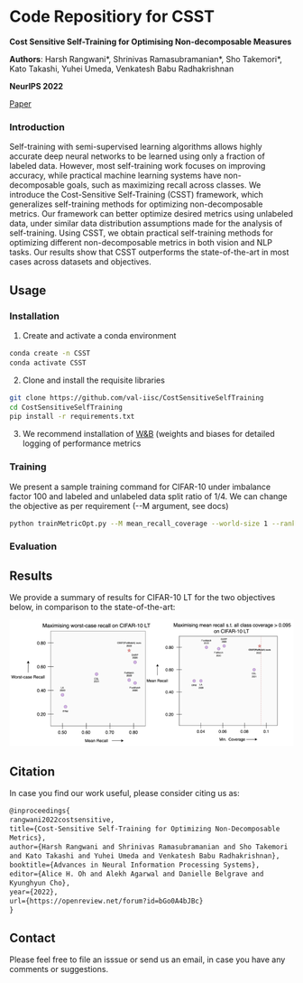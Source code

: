 # Code Repositiory for CSST
**Cost Sensitive Self-Training for Optimising Non-decomposable Measures** 

**Authors**: Harsh Rangwani*, Shrinivas Ramasubramanian*, Sho Takemori*, Kato Takashi, Yuhei Umeda, Venkatesh Babu Radhakrishnan  

**NeurIPS 2022**  

[Paper](https://openreview.net/pdf?id=bGo0A4bJBc)

### Introduction 
Self-training with semi-supervised learning algorithms allows highly accurate deep neural networks to be learned using only a fraction of labeled data. However, most self-training work focuses on improving accuracy, while practical machine learning systems have non-decomposable goals, such as maximizing recall across classes. We introduce the Cost-Sensitive Self-Training (CSST) framework, which generalizes self-training methods for optimizing non-decomposable metrics. Our framework can better optimize desired metrics using unlabeled data, under similar data distribution assumptions made for the analysis of self-training. Using CSST, we obtain practical self-training methods for optimizing different non-decomposable metrics in both vision and NLP tasks. Our results show that CSST outperforms the state-of-the-art in most cases across datasets and objectives.

## Usage

### Installation

1. Create and activate a conda environment
```bash
conda create -n CSST
conda activate CSST
```
2. Clone and install the requisite libraries
```bash
git clone https://github.com/val-iisc/CostSensitiveSelfTraining
cd CostSensitiveSelfTraining
pip install -r requirements.txt
```
3. We recommend installation of [W&B](https://wandb.ai/) (weights and biases for detailed logging of performance metrics 

### Training
We present a sample training command for CIFAR-10 under imbalance factor 100 and labeled and unlabeled data split ratio of 1/4.  We can change the objective as per requirement (--M argument, see docs)
```bash
python trainMetricOpt.py --M mean_recall_coverage --world-size 1 --rank 0 --multiprocessing-distributed --uratio 4 --num_labels 12500 --save_name <local logging name> --dataset cifar10 --imbalance 100 --num_classes 10 --amp --net WideResNet --overwrite  --widen_factor 2 --wandb-project <Project name> --wandb-runid <your-runid> --vanilla_opt True --ult True  --num_workers 4
```

### Evaluation

## Results
We provide a summary of results for CIFAR-10 LT for the two objectives below, in comparison to the state-of-the-art:

![Result Image](result-csst-neurips2022.png)



## Citation
In case you find our work useful, please consider citing us as:
```
@inproceedings{
rangwani2022costsensitive,
title={Cost-Sensitive Self-Training for Optimizing Non-Decomposable Metrics},
author={Harsh Rangwani and Shrinivas Ramasubramanian and Sho Takemori and Kato Takashi and Yuhei Umeda and Venkatesh Babu Radhakrishnan},
booktitle={Advances in Neural Information Processing Systems},
editor={Alice H. Oh and Alekh Agarwal and Danielle Belgrave and Kyunghyun Cho},
year={2022},
url={https://openreview.net/forum?id=bGo0A4bJBc}
}
```
## Contact
Please feel free to file an isssue or send us an email, in case you have any comments or suggestions.
